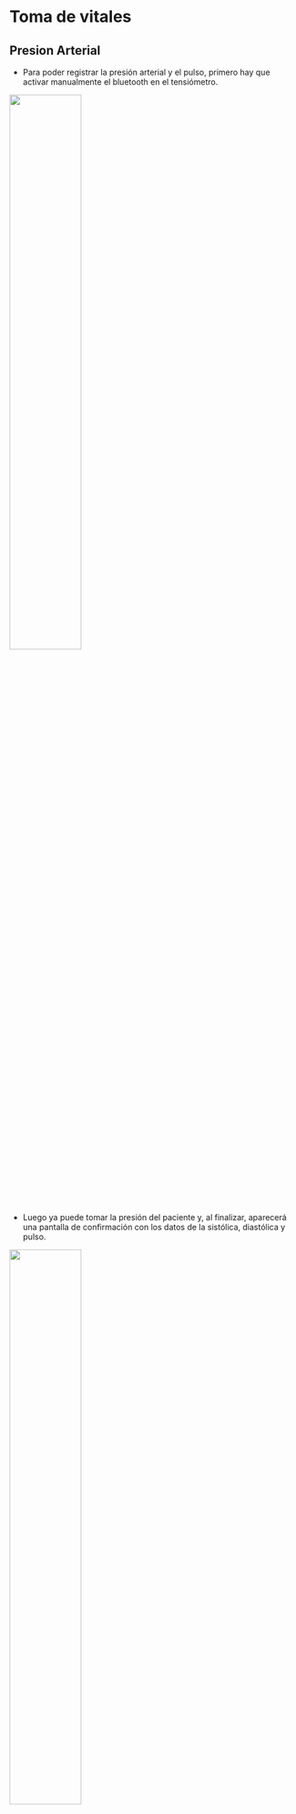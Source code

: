 # Toma de vitales

## Presion Arterial

- Para poder registrar la presión arterial y el pulso, primero hay que activar manualmente el bluetooth en el tensiómetro.

<img src="../assets/take-vitals-1.png" width="50%">

- Luego ya puede tomar la presión del paciente y, al finalizar, aparecerá una pantalla de confirmación con los datos de la sistólica, diastólica y pulso. 

<img src="../assets/take-vitals-3.png" width="50%">

- La app provee unas instrucciones que se pueden leer en un apartado antes de iniciar la medición.

<img src="../assets/take-vitals-2.png" width="50%">

## Báscula

- Para tomar el peso, asegúrese también de que el símbolo del bluetooth aparezca en la báscula mientras pesa al paciente. 

<img src="../assets/take-vitals-4.png" width="50%">

El envío de datos desde la bascula es automático pero hay que corroborar que veamos el símbolo. Una vez tomado el peso, aparecerá una pantalla de confirmación.

<img src="../assets/take-vitals-5.png" width="50%">

## Altura

La altura deberá ingresarse de manera manual en el formulario si es la primera visita del paciente. 

<img src="../assets/take-vitals-6.png" width="50%">


Hay que tomar la medida con el aparato electrónico correspondiente y rellenar el campo una vez tengamos el valor.

En futuras visitas, el valor de la altura ya aparecerá escrito en el campo correspondiente y se podrá editar de ser necesario.

Una vez completada la toma de vitales, podremos ver la pantalla de [Resultados](results.md)


